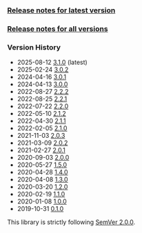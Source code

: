 ### [Release notes for latest version](latest.md)

### [Release notes for all versions](full.md)

### Version History

* 2025-08-12 [3.1.0](3.1.0.md) (latest)
* 2025-02-24 [3.0.2](3.0.2.md)
* 2024-04-16 [3.0.1](3.0.1.md)
* 2024-04-13 [3.0.0](3.0.0.md)
* 2022-08-27 [2.2.2](2.2.2.md)
* 2022-08-25 [2.2.1](2.2.1.md)
* 2022-07-22 [2.2.0](2.2.0.md)
* 2022-05-10 [2.1.2](2.1.2.md)
* 2022-04-30 [2.1.1](2.1.1.md)
* 2022-02-05 [2.1.0](2.1.0.md)
* 2021-11-03 [2.0.3](2.0.3.md)
* 2021-03-09 [2.0.2](2.0.2.md)
* 2021-02-27 [2.0.1](2.0.1.md)
* 2020-09-03 [2.0.0](2.0.0.md)
* 2020-05-27 [1.5.0](1.5.0.md)
* 2020-04-28 [1.4.0](1.4.0.md)
* 2020-04-08 [1.3.0](1.3.0.md)
* 2020-03-20 [1.2.0](1.2.0.md)
* 2020-02-19 [1.1.0](1.1.0.md)
* 2020-01-08 [1.0.0](1.0.0.md)
* 2019-10-31 [0.1.0](0.1.0.md)


This library is strictly following [SemVer 2.0.0](https://semver.org/spec/v2.0.0.html).